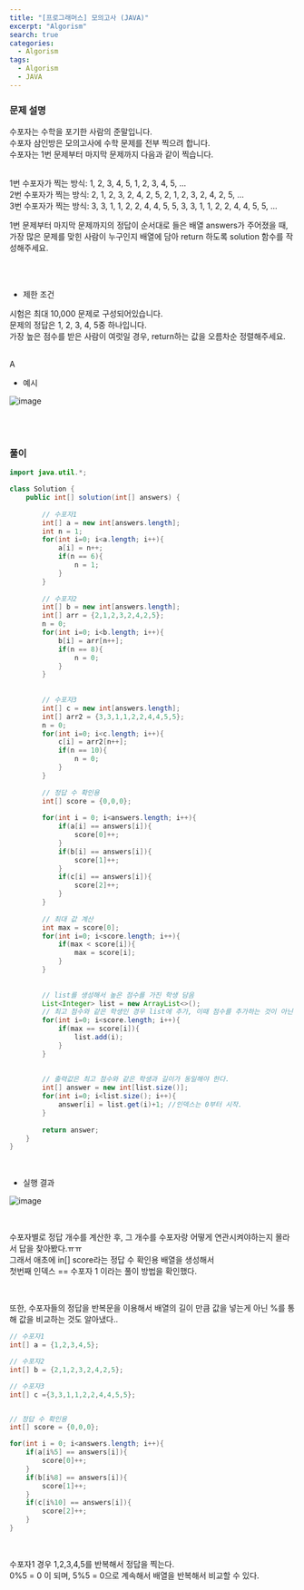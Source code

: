 ```yaml
---
title: "[프로그래머스] 모의고사 (JAVA)"
excerpt: "Algorism"
search: true
categories: 
  - Algorism
tags: 
  - Algorism
  - JAVA
---
```



### 문제 설명
수포자는 수학을 포기한 사람의 준말입니다.<br> 수포자 삼인방은 모의고사에 수학 문제를 전부 찍으려 합니다. <br>수포자는 1번 문제부터 마지막 문제까지 다음과 같이 찍습니다.<br><br>

1번 수포자가 찍는 방식: 1, 2, 3, 4, 5, 1, 2, 3, 4, 5, ...<br>
2번 수포자가 찍는 방식: 2, 1, 2, 3, 2, 4, 2, 5, 2, 1, 2, 3, 2, 4, 2, 5, ...<br>
3번 수포자가 찍는 방식: 3, 3, 1, 1, 2, 2, 4, 4, 5, 5, 3, 3, 1, 1, 2, 2, 4, 4, 5, 5, ...<br>

1번 문제부터 마지막 문제까지의 정답이 순서대로 들은 배열 answers가 주어졌을 때, 가장 많은 문제를 맞힌 사람이 누구인지 배열에 담아 return 하도록 solution 함수를 작성해주세요.<br>

<br><br>

- 제한 조건 

시험은 최대 10,000 문제로 구성되어있습니다.<br>
문제의 정답은 1, 2, 3, 4, 5중 하나입니다.<br>
가장 높은 점수를 받은 사람이 여럿일 경우, return하는 값을 오름차순 정렬해주세요.<br>



<br>A

- 예시 

![image](https://user-images.githubusercontent.com/73421820/121697676-40118900-cb08-11eb-97fa-5434c9f3d55a.png)<br>





<br><br>


### 풀이



```java
import java.util.*;

class Solution {
    public int[] solution(int[] answers) {
        
        // 수포자1
        int[] a = new int[answers.length];
        int n = 1;
        for(int i=0; i<a.length; i++){
            a[i] = n++;
            if(n == 6){
                n = 1;
            }
        }
        
        // 수포자2
        int[] b = new int[answers.length];
        int[] arr = {2,1,2,3,2,4,2,5};
        n = 0;
        for(int i=0; i<b.length; i++){
            b[i] = arr[n++];
            if(n == 8){
                n = 0;
            }
        }
        
        
        // 수포자3
        int[] c = new int[answers.length];
        int[] arr2 = {3,3,1,1,2,2,4,4,5,5};
        n = 0;
        for(int i=0; i<c.length; i++){
            c[i] = arr2[n++];
            if(n == 10){
                n = 0;
            }
        }
        
        // 정답 수 확인용
        int[] score = {0,0,0};
        
        for(int i = 0; i<answers.length; i++){
            if(a[i] == answers[i]){
                score[0]++;
            }
            if(b[i] == answers[i]){
                score[1]++;
            }
            if(c[i] == answers[i]){
                score[2]++;
            }
        }
        
        // 최대 값 계산
        int max = score[0];
        for(int i=0; i<score.length; i++){
            if(max < score[i]){
                max = score[i];
            }
        }
        
        
        // list를 생성해서 높은 점수를 가진 학생 담음
        List<Integer> list = new ArrayList<>();
        // 최고 점수와 같은 학생인 경우 list에 추가, 이때 점수를 추가하는 것이 아닌 학생(인덱스)를 추가하는 것.  [첫 번째 학생 == 0]
        for(int i=0; i<score.length; i++){
            if(max == score[i]){
                list.add(i);
            }
        }
        
        
        // 출력값은 최고 점수와 같은 학생과 길이가 동일해야 한다.
        int[] answer = new int[list.size()];
        for(int i=0; i<list.size(); i++){
            answer[i] = list.get(i)+1; //인덱스는 0부터 시작.
        }
        
        return answer;
    }
}
```

<br>

- 실행 결과

![image](https://user-images.githubusercontent.com/73421820/121697758-51f32c00-cb08-11eb-91ed-84383104f583.png)

<br>

수포자별로 정답 개수를 계산한 후, 그 개수를 수포자랑 어떻게 연관시켜야하는지 몰라서 답을 찾아봤다.ㅠㅠ<br>
그래서 애초에 in[] score라는 정답 수 확인용 배열을 생성해서<br>
첫번째 인덱스 == 수포자 1 이라는 풀이 방법을 확인했다.<br>


<br>

또한, 수포자들의 정답을 반복문을 이용해서 배열의 길이 만큼 값을 넣는게 아닌 %를 통해 값을 비교하는 것도 알아냈다..<br>


```java
// 수포자1
int[] a = {1,2,3,4,5};

// 수포자2
int[] b = {2,1,2,3,2,4,2,5};

// 수포자3
int[] c ={3,3,1,1,2,2,4,4,5,5};


// 정답 수 확인용
int[] score = {0,0,0};

for(int i = 0; i<answers.length; i++){
    if(a[i%5] == answers[i]){
        score[0]++;
    }
    if(b[i%8] == answers[i]){
        score[1]++;
    }
    if(c[i%10] == answers[i]){
        score[2]++;
    }
}
```
<br>

수포자1 경우 1,2,3,4,5를 반복해서 정답을 찍는다.<br>
0%5 = 0 이 되며, 5%5 = 0으로 계속해서 배열을 반복해서 비교할 수 있다.<br>


<br><br>
